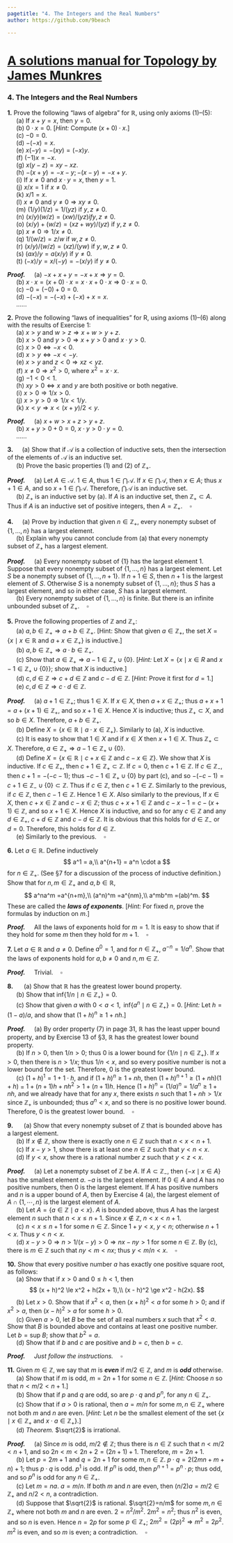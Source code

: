 ```yaml
---
pagetitle: "4. The Integers and the Real Numbers"
author: https://github.com/9beach

---
```


# [A solutions manual for Topology by James Munkres](README.md)
### 4. The Integers and the Real Numbers

**1.** Prove the following “laws of algebra” for $\mathbb{R}$, using only axioms (1)–(5):
\
&nbsp;$\quad$(a) If $x+y=x$, then $y=0$.
\
&nbsp;$\quad$(b) $0\cdot x=0$. [_Hint:_ Compute $(x+0)\cdot x$.]
\
&nbsp;$\quad$(c\) $-0=0$.
\
&nbsp;$\quad$(d) $-(-x) = x$.
\
&nbsp;$\quad$(e\) $x(-y) = -(xy) = (-x)y$.
\
&nbsp;$\quad$(f) $(-1)x=-x$.
\
&nbsp;$\quad$(g) $x(y-z)=xy-xz$.
\
&nbsp;$\quad$(h) $-(x+y)=-x-y;-(x-y)=-x+y$.
\
&nbsp;$\quad$(i) If $x\neq 0$ and $x\cdot y=x$, then $y=1$.
\
&nbsp;$\quad$(j) $x/x=1$ if $x\neq 0$.
\
&nbsp;$\quad$(k) $x/1=x$.
\
&nbsp;$\quad$(l) $x\neq 0$ and $y \neq 0\Rightarrow xy \neq 0$.
\
&nbsp;$\quad$(m) $(1/y)(1/z) = 1/(yz)$ if $y, z \neq 0$.
\
&nbsp;$\quad$(n) $(x/y)(w/z) = (xw)/(yz) if y, z \neq 0$.
\
&nbsp;$\quad$(o) $(x/y)+(w/z)=(xz+wy)/(yz)$ if $y,z\neq 0$.
\
&nbsp;$\quad$(p) $x \neq 0\Rightarrow 1/x \neq 0$.
\
&nbsp;$\quad$(q) $1/(w/z)=z/w$ if $w,z\neq 0$.
\
&nbsp;$\quad$(r) $(x/y)/(w/z) = (xz)/(yw)$ if $y, w, z \neq 0$.
\
&nbsp;$\quad$(s) $(ax)/y=a(x/y)$ if $y \neq 0$.
\
&nbsp;$\quad$(t) $(-x)/y = x/(-y) = -(x/y)$ if $y\neq 0$.

**_Proof._**&nbsp;$\quad$(a)
$-x+x+y=-x+x \Rightarrow y=0$.
\
&nbsp;$\quad$(b) $x\cdot x=(x+0)\cdot x=x\cdot x+0\cdot x\Rightarrow 0\cdot x=0$.
\
&nbsp;$\quad$(c\) $-0=(-0)+0=0$.
\
&nbsp;$\quad$(d) $-(-x)=-(-x)+(-x)+x=x$.
\
&nbsp;$\quad$......


**2.** Prove the following “laws of inequalities” for R, using axioms (1)–(6)
along with the results of Exercise 1:
\
&nbsp;$\quad$(a) $x>y$ and $w>z\Rightarrow x+w>y+z$.
\
&nbsp;$\quad$(b) $x>0$ and $y>0\Rightarrow x+y>0$ and $x\cdot y>0$.
\
&nbsp;$\quad$(c) $x >0\Leftrightarrow -x <0$.
\
&nbsp;$\quad$(d) $x>y\Leftrightarrow -x<-y$.
\
&nbsp;$\quad$(e) $x>y$ and $z<0\Rightarrow xz<yz$.
\
&nbsp;$\quad$(f) $x\neq 0\Rightarrow x^2>0$, where $x^2=x\cdot x$.
\
&nbsp;$\quad$(g) $-1<0<1$.
\
&nbsp;$\quad$(h) $x y > 0 \Leftrightarrow x$ and $y$ are both positive or
both negative.
\
&nbsp;$\quad$(i) $x >0\Rightarrow 1/x >0$.
\
&nbsp;$\quad$(j) $x>y>0\Rightarrow 1/x<1/y$.
\
&nbsp;$\quad$(k) $x<y\Rightarrow x<(x+y)/2<y$.

**_Proof._**&nbsp;$\quad$(a)
$x+w>x+z>y+z$.
\
&nbsp;$\quad$(b) $x+y>0+0=0$, $x\cdot y>0\cdot y=0$.
\
&nbsp;$\quad$......

**3.**&nbsp;$\quad$(a) Show that if $\mathcal{A}$ is a collection of inductive
sets, then the intersection of the elements of $\mathcal{A}$ is an inductive
set.
\
&nbsp;$\quad$(b) Prove the basic properties (1) and (2) of $\mathbb{Z}_+$.

**_Proof._**&nbsp;$\quad$(a) Let $A\in \mathcal{A}$. $1\in A$, thus $1\in
\bigcap\mathcal{A}$. If $x\in\bigcap\mathcal{A}$, then $x\in A$; thus
$x+1\in A$, and so $x+1\in\bigcap\mathcal{A}$. Therefore, $\bigcap\mathcal{A}$
is an inductive set.
\
&nbsp;$\quad$(b) $\mathbb{Z}_+$ is an inductive set by (a). If $A$ is an
inductive set, then $\mathbb{Z}_+ \subset A$. Thus if $A$ is an inductive set
of positive integers, then $A = \mathbb{Z}_+$.$\quad\square$

**4.**&nbsp;$\quad$(a) Prove by induction that given $n \in \mathbb{Z}_+$,
every nonempty subset of $\{1,\ldots, n\}$ has a largest element.
\
&nbsp;$\quad$(b) Explain why you cannot conclude from (a)
 that every nonempty subset of $\mathbb{Z}_+$ has a largest element.

**_Proof._**&nbsp;$\quad$(a) Every nonempty subset of $\{1\}$ has the
largest element $1$. Suppose that every nonempty subset of
$\{1,\ldots,n\}$ has a largest element. Let $S$ be a nonempty subset of
$\{1,\ldots,n+1\}$. If $n+1\in S$, then $n+1$ is the largest element of $S$.
Otherwise $S$ is a nonempty subset of $\{1,\ldots,n\}$; thus $S$ has a
largest element, and so in either case, $S$ has a largest element.
\
&nbsp;$\quad$(b) Every nonempty subset of $\{1,\ldots,n\}$ is finite.
But there is an infinite unbounded subset of $\mathbb{Z}_+$.$\quad\square$

**5.** Prove the following properties of $\mathbb{Z}$ and $\mathbb{Z}_+$:
\
&nbsp;$\quad$(a) $a,b \in \mathbb{Z}_+ \Rightarrow a + b \in \mathbb{Z}_+$.
[Hint: Show that given $a \in \mathbb{Z}_+$, the set
$X =\{x\mid x \in \mathbb{R}$ and $a+x \in\mathbb{Z}_+\}$ is inductive.]
\
&nbsp;$\quad$(b) $a,b\in\mathbb{Z}_+\Rightarrow a\cdot b\in\mathbb{Z}_+$.
\
&nbsp;$\quad$(c) Show that $a\in\mathbb{Z}_+\Rightarrow a-1\in\mathbb{Z}_+
\cup \{0\}$. [_Hint:_ Let $X=\{x\mid x\in R$ and
$x - 1 \in \mathbb{Z}_+ \cup \{0\}\}$; show that $X$ is inductive.]
\
&nbsp;$\quad$(d) $c,d\in\mathbb{Z}\Rightarrow c+d\in\mathbb{Z}$
and $c-d\in\mathbb{Z}$. [_Hint:_ Prove it first for $d=1$.]
\
&nbsp;$\quad$(e) $c,d\in\mathbb{Z}\Rightarrow c\cdot d\in\mathbb{Z}$.

**_Proof._**&nbsp;$\quad$(a) $a+1\in\mathbb{Z}_+$; thus $1\in X$. If
$x\in X$, then $a+x\in\mathbb{Z}_+$; thus $a+x+1=a+(x+1)\in\mathbb{Z}_+$,
and so $x+1\in X$. Hence $X$ is inductive; thus $\mathbb{Z}_+\subset X$,
and so $b\in X$. Therefore, $a+b\in\mathbb{Z}_+$.
\
&nbsp;$\quad$(b) Define $X =\{x \in \mathbb{R}$ $\mid$
$a\cdot x \in\mathbb{Z}_+\}$. Similarly to (a), $X$ is inductive.
\
&nbsp;$\quad$(c) It is easy to show that $1\in X$ and if $x\in X$ then
$x+1\in X$. Thus $\mathbb{Z}_+\subset X$. Therefore,
$a\in\mathbb{Z}_+\Rightarrow a-1\in\mathbb{Z}_+ \cup \{0\}$.
\
&nbsp;$\quad$(d) Define $X =\{x \in \mathbb{R}$ $\mid$
$c+x\in\mathbb{Z}$ and $c-x\in\mathbb{Z}\}$. We show that $X$ is inductive.
If $c\in\mathbb{Z}_+$, then $c+1\in\mathbb{Z}_+\subset\mathbb{Z}$. If
$c=0$, then $c+1\in\mathbb{Z}$. If $c\in\mathbb{Z}_-$, then $c+1=-(-c-1)$;
thus $-c-1\in\mathbb{Z}_+ \cup \{0\}$ by part (c), and so $-(-c-1)=c+1\in
\mathbb{Z}_- \cup \{0\}\subset \mathbb{Z}$. Thus if $c\in\mathbb{Z}$, then
$c+1\in\mathbb{Z}$. Similarly to the previous, if $c\in\mathbb{Z}$, then
$c-1\in\mathbb{Z}$. Hence $1\in X$. Also similarly to the previous,
If $x\in X$, then $c+x\in\mathbb{Z}$ and $c-x\in\mathbb{Z}$; thus
$c+x+1\in\mathbb{Z}$ and $c-x-1=c-(x+1)\in\mathbb{Z}$, and so
$x+1\in X$. Hence $X$ is inductive, and so for any $c\in\mathbb{Z}$ and
any $d\in\mathbb{Z}_+$, $c+d\in\mathbb{Z}$ and $c-d\in\mathbb{Z}$.
It is obvious that this holds for $d\in\mathbb{Z}_-$ or $d=0$.
Therefore, this holds for $d\in\mathbb{Z}$.
\
&nbsp;$\quad$(e) Similarly to the previous.$\quad\square$

**6.** Let $a \in \mathbb{R}$. Define inductively
$$
a^1 = a,\\
a^{n+1} = a^n \cdot a
$$
for $n \in \mathbb{Z}_+$. (See §7 for a discussion of the process of
inductive definition.) Show that for $n, m \in \mathbb{Z}_+$ and $a, b \in
\mathbb{R}$,
$$
a^na^m =a^{n+m},\\
(a^n)^m =a^{nm},\\
a^mb^m =(ab)^m.
$$
These are called the _**laws of exponents**_. [_Hint:_ For fixed $n$, prove the
formulas by induction on $m$.]

**_Proof._**&nbsp;$\quad$All the laws of exponents hold for $m=1$. It is easy
to show that if they hold for some $m$ then they hold for $m+1$.$\quad\square$

**7.** Let $a\in \mathbb{R}$ and $a\neq 0$. Define $a^0 =1$,
and for $n\in\mathbb{Z}_+$, $a^{-n} =1/a^n$. Show that the laws of exponents
hold for $a,b \neq 0$ and $n,m \in \mathbb{Z}$.

**_Proof._**&nbsp;$\quad$Trivial.$\quad\square$


**8.** &nbsp;$\quad$(a) Show that $\mathbb{R}$ has the greatest lower bound property.
\
&nbsp;$\quad$(b) Show that $\text{inf}\{1/n\mid n\in\mathbb{Z}_+\}=0$.
\
&nbsp;$\quad$(c) Show that given $a$ with $0<a<1,\text{ inf}\{a^n \mid
n\in\mathbb{Z}_+\}=0$. [_Hint:_ Let $h=(1-a)/a$, and show that $(1+h)^n \ge 1+nh$.]

**_Proof._**&nbsp;$\quad$(a) By order property (7) in page 31,
$\mathbb{R}$ has the least upper bound property, and by
Exercise 13 of §3, $\mathbb{R}$ has the greatest lower bound property.
\
&nbsp;$\quad$(b) If $n>0$, then $1/n > 0$; thus $0$ is a lower bound for
$\{1/n\mid n\in\mathbb{Z}_+\}$. If $x>0$, then there is $n>1/x$; thus
$1/n<x$, and so every positive number is not a lower bound for the set.
Therefore, $0$ is the greatest lower bound.
\
&nbsp;$\quad$(c) $(1+h)^1=1+1\cdot h$, and if $(1+h)^n\ge 1+nh$, then
$(1+h)^{n+1}\ge(1+nh)(1+h)$ $=$ $1+(n+1)h+nh^2>1+(n+1)h$. Hence
$(1+h)^n=(1/a)^n=1/a^n\ge 1+nh$, and we already have that for any $x$,
there exists $n$ such that $1+nh>1/x$ since $\mathbb{Z}_+$ is unbounded;
thus $a^n<x$, and so there is no positive lower bound. Therefore, $0$
is the greatest lower bound.$\quad\square$

**9.** &nbsp;$\quad$(a) Show that every nonempty subset of $\mathbb{Z}$ that is
bounded above has a largest element.
\
&nbsp;$\quad$(b) If $x\notin \mathbb{Z}$, show there is exactly one
$n\in\mathbb{Z}$ such that $n<x<n+1$.
\
&nbsp;$\quad$(c) If $x-y>1$, show there is at least one $n\in\mathbb{Z}$ such
that $y<n<x$.
\
&nbsp;$\quad$(d) If $y<x$, show there is a rational number $z$ such that
$y<z<x$.

**_Proof._**&nbsp;$\quad$(a) Let a nonempty subset of $\mathbb{Z}$ be
$A$. If $A\subset \mathbb{Z}_-$, then $\{-x\mid x\in A\}$ has the smallest
element $a$. $-a$ is the largest element. If $0\in A$ and $A$ has no positive
numbers, then $0$ is the largest element. If $A$ has positive numbers and
$n$ is a upper bound of $A$, then by Exercise 4 (a), the largest
element of $A\cap\{1,\cdots,n\}$ is the largest element of $A$.
\
&nbsp;$\quad$(b) Let $A=\{a\in\mathbb{Z}\mid a<x\}$. $A$ is bounded above,
thus $A$ has the largest element $n$ such that $n<x\le n+1$. Since
$x\notin\mathbb{Z}$, $n<x<n+1$.
\
&nbsp;$\quad$(c) $n<x\le n+1$ for some $n\in\mathbb{Z}$. Since $1+y<x$,
$y<n$; otherwise $n+1<x$. Thus $y<n<x$.
\
&nbsp;$\quad$(d) $x-y>0\Rightarrow n>1/(x-y)>0\Rightarrow nx-ny>1$ for some
$n\in\mathbb{Z}$. By (c), there is $m\in\mathbb{Z}$ such that $ny<m<nx$;
thus $y<m/n<x$.$\quad\square$

**10.** Show that every positive number $a$ has exactly one positive square
root, as follows:
\
&nbsp;$\quad$(a) Show that if $x>0$ and $0\le h<1$, then
$$
(x + h)^2 \le  x^2 + h(2x + 1),\\
(x - h)^2 \ge  x^2 - h(2x).
$$
&nbsp;$\quad$(b) Let $x>0$. Show that if $x^2<a$, then $(x+h)^2<a$
for some $h>0$; and if $x^2 >a$, then $(x-h)^2 >a$ for some $h>0$.
\
&nbsp;$\quad$(c) Given $a > 0$, let $B$ be the set of all real numbers $x$
such that $x^2 < a$. Show that $B$ is bounded above and contains at least one
positive number. Let $b=\text{sup }B$; show that $b^2 =a$.
\
&nbsp;$\quad$(d) Show that if $b$ and $c$ are positive and $b =c$, then $b=c$.

**_Proof._**&nbsp;$\quad$_Just follow the instructions._$\quad\square$

**11.** Given $m\in\mathbb{Z}$, we say that $m$ is _**even**_ if
$m/2\in\mathbb{Z}$, and $m$ is _**odd**_ otherwise.
\
&nbsp;$\quad$(a) Show that if $m$ is odd,
$m=2n+1$ for some $n\in\mathbb{Z}$. [_Hint:_ Choose $n$ so that
$n < m/2 < n + 1$.]
\
&nbsp;$\quad$(b) Show that if $p$ and $q$ are odd, so are $p\cdot q$ and $p^n$,
for any $n\in\mathbb{Z}_+$.
\
&nbsp;$\quad$(c) Show that if $a>0$ is rational, then $a=m/n$ for some
$m,n\in\mathbb{Z}_+$ where not both $m$ and $n$ are even. [_Hint:_ Let $n$ be
the smallest element of the set $\{x\mid x\in\mathbb{Z}_+$ and $x\cdot
a\in\mathbb{Z}_+\}$.]
\
&nbsp;$\quad$(d) _Theorem._ $\sqrt{2}$ is irrational.

**_Proof._**&nbsp;$\quad$(a) Since $m$ is odd, $m/2\notin\mathbb{Z}$; thus
there is $n\in\mathbb{Z}$ such that $n<m/2 < n + 1$, and so
$2n<m<2n+2=(2n+1)+1$. Therefore, $m=2n+1$.
\
&nbsp;$\quad$(b) Let $p=2m+1$ and $q=2n+1$ for some $m,n\in\mathbb{Z}$.
$p\cdot q=2(2mn+m+n)+1$; thus $p\cdot q$ is odd. $p^1$ is odd. If
$p^n$ is odd, then $p^{n+1}=p^n\cdot p$; thus odd, and so $p^n$ is odd for
any $n\in\mathbb{Z}_+$.
\
&nbsp;$\quad$(c) Let $m=na$. $a=m/n$. If both $m$ and $n$ are even, then
$(n/2)a=m/2\in\mathbb{Z}_+$ and $n/2<n$, a contradiction.
\
&nbsp;$\quad$(d) Suppose that $\sqrt{2}$ is rational. $\sqrt{2}=n/m$
for some $m,n\in\mathbb{Z}_+$ where not both $m$ and $n$ are even.
$2=n^2/m^2$. $2m^2=n^2$; thus $n^2$ is even, and so $n$ is even.
Hence $n=2p$ for some $p\in\mathbb{Z}_+$; $2m^2=(2p)^2\Rightarrow m^2=2p^2$.
$m^2$ is even, and so $m$ is even; a contradiction.$\quad\square$
